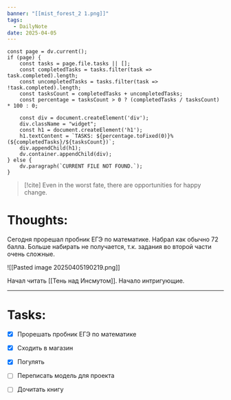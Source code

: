 ```yaml
---
banner: "[[mist_forest_2 1.png]]"
tags:
  - DailyNote
date: 2025-04-05
---
```


```dataviewjs
const page = dv.current();
if (page) {
    const tasks = page.file.tasks || [];
    const completedTasks = tasks.filter(task => task.completed).length;
    const uncompletedTasks = tasks.filter(task => !task.completed).length;
    const tasksCount = completedTasks + uncompletedTasks;
    const percentage = tasksCount > 0 ? (completedTasks / tasksCount) * 100 : 0;

    const div = document.createElement('div');
    div.className = "widget";
    const h1 = document.createElement('h1');
    h1.textContent = `TASKS: ${percentage.toFixed(0)}% (${completedTasks}/${tasksCount})`;
    div.appendChild(h1);
    dv.container.appendChild(div);
} else {
    dv.paragraph(`CURRENT FILE NOT FOUND.`);
}
```

> [!cite] 
> Even in the worst fate, there are opportunities for happy change.


# **Thoughts:**

Сегодня прорешал пробник ЕГЭ по математике. Набрал как обычно 72 балла. Больше набирать не получается, т.к. задания во второй части очень сложные.

![[Pasted image 20250405190219.png]]

Начал читать [[Тень над Инсмутом]]. Начало интригующие. 

---

# **Tasks:**

- [x] Прорешать пробник ЕГЭ по математике
- [x] Сходить в магазин
- [x] Погулять
- [ ] Переписать модель для проекта
- [ ] Дочитать книгу

